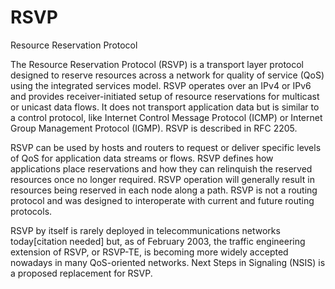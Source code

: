 # RSVP


Resource Reservation Protocol

The Resource Reservation Protocol (RSVP) is a transport layer protocol
designed to reserve resources across a network for quality of service
(QoS) using the integrated services model. RSVP operates over an IPv4 or
IPv6 and provides receiver-initiated setup of resource reservations for
multicast or unicast data flows. It does not transport application data
but is similar to a control protocol, like Internet Control Message
Protocol (ICMP) or Internet Group Management Protocol (IGMP). RSVP is
described in RFC 2205.

RSVP can be used by hosts and routers to request or deliver specific
levels of QoS for application data streams or flows. RSVP defines how
applications place reservations and how they can relinquish the reserved
resources once no longer required. RSVP operation will generally result
in resources being reserved in each node along a path. RSVP is not a
routing protocol and was designed to interoperate with current and
future routing protocols.

RSVP by itself is rarely deployed in telecommunications networks
today\[citation needed\] but, as of February 2003, the traffic
engineering extension of RSVP, or RSVP-TE, is becoming more widely
accepted nowadays in many QoS-oriented networks. Next Steps in Signaling
(NSIS) is a proposed replacement for RSVP.

